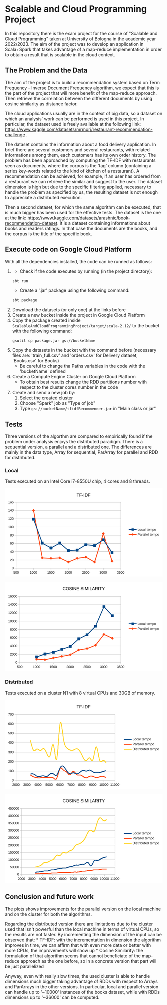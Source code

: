 # Scalable and Cloud Programming Project
In this repository there is the exam project for the course of "Scalable and Cloud Programming" taken at University of Bologna in the academic year 2022/2023.
The aim of the project was to develop an application in Scala+Spark that takes advantage of a map-reduce implementation in order to obtain a result that is scalable in the cloud context. 

## The Problem and the Data
The aim of the project is to build a recommendation system based on Term Frequency - Inverse Document Frequency algorithm, we expect that this is the part of the project that will more benefit of the map-reduce approach. Then retrieve the correlation between the different documents by using cosine similarity as distance factor.

The cloud applications usually are in the context of big data, so a dataset on which an analysis' work can be performed is used in this project. In particular, the dataset used is freely available at the following link: https://www.kaggle.com/datasets/mrmorj/restaurant-recommendation-challenge .

The dataset contains the information about a food delivery application. In brief there are several customers and several restaurants, with related informations among them, each customers has its own order history. The problem has been approached by computing the TF-IDF with restaurants seen as documents, where the corpus is the 'tag' column (containing a series key-words related to the kind of kitchen of a restaurant). A recommendation can be achieved, for example, if an user has ordered from a restaurant we can retrieve the similar and suggest to the user. The dataset dimension is high but due to the specific filtering applied, necessary to handle the problem as specified  by us, the resulting dataset is not enough to appreciate a distributed execution.

Then a second dataset, for which the same algorithm can be executed, that is much bigger has been used for the effective tests. The dataset is the one at the link: https://www.kaggle.com/datasets/arashnic/book-recommendation-dataset. It is a dataset containing informations about books and readers ratings. In that case the documents are the books, and the corpus is the title of the specific book.

## Execute code on Google Cloud Platform
With all the dependencies installed, the code can be runned as follows:
1. * Check if the code executes by running (in the project directory):
   ```sh
   sbt run
   ```
   * Create a '.jar' package using the following command:
   ```sh
   sbt package
   ```
2. Download the datasets (or only one) at the links before
3. Create a new bucket inside the project in Google Cloud Platform 
4. Copy the package created inside `ScalableAndCloudProgrammingProject/target/scala-2.12/` to the bucket with the following command:
   ```shell
   gsutil cp package.jar gs://bucketName
   ```
5. Copy the datasets in the bucket with the command before (necessary files are: 'train_full.csv' and 'orders.csv' for Delivery dataset, 'Books.csv' for Books)
   * Be careful to change tha Paths variables in the code with the 'bucketName' defined   
6. Create a Compute Engine Cluster on Google Cloud Platform
   * To obtain best results change the RDD partitions number with respect to the cluster cores number in the code
7. Create and send a new job by:
   1. Select the created cluster
   2. Choose "Spark" job  as "Type of job"
   3. Type `gs://bucketName/tfidfRecommender.jar` in "Main class or jar" 

## Tests
Three versions of the algorthm are compared to empirically found if the problem under analysis enjoys the distributed paradigm. There is a sequential version, a parallel and a distributed one. The differences are mainly in the data type, Array for sequential, ParArray for parallel and RDD for distributed.

### Local
Tests executed on an Intel Core i7-8550U chip, 4 cores and 8 threads.

![local](img/tfidfLocal.png)

![local1](img/cosineLocal.png)

### Distributed
Tests executed on a cluster N1 with 8 virtual CPUs and 30GB of memory.

![distributed](img/tfidfDistributed.png)

![distributed1](img/cosineDistributed.png)

## Conclusion and future work
The plots shows improvements for the parallel version on the local machine and on the cluster for both the algorithms. 

Regarding the distributed version there are limitations due to the cluster used that isn't powerful than the local machine in terms of virtual CPUs, so the results are not faster. By incrementing the dimension of the input can be observed that:
	* TF-IDF: with the incrementation in dimension the algorithm improves in time, we can affirm that with even more data or better with more CPUs, the improvements will show up
	* Cosine Similarity: the formulation of that algorithm seems that cannot beneficiate of the map-reduce approach as the one before, so in a concrete version that part will be just parallelized
	
Anyway, even with really slow times, the used cluster is able to handle dimensions much bigger taking advantage of RDDs with respect to Arrays and ParArrays in the other versions. In particular, local and parallel version can handle up to '~10000' instances of the books dataset, while with RDDs dimensions up to '~36000' can be computed. 
